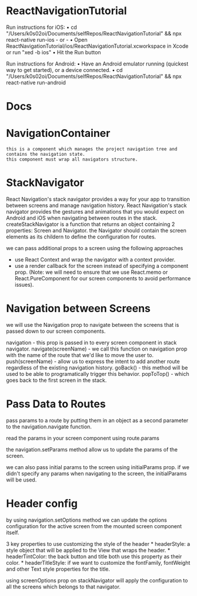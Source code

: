 # ReactNavigationTutorial
Run instructions for iOS: • cd "/Users/k0s02oi/Documents/selfRepos/ReactNavigationTutorial" && npx react-native run-ios - or - • Open ReactNavigationTutorial/ios/ReactNavigationTutorial.xcworkspace in Xcode or run "xed -b ios" • Hit the Run button

Run instructions for Android: • Have an Android emulator running (quickest way to get started), or a device connected. • cd "/Users/k0s02oi/Documents/selfRepos/ReactNavigationTutorial" && npx react-native run-android

# Docs

# NavigationContainer
    this is a component which manages the project navigation tree and contains the navigation state. 
    this component must wrap all navigators structure.
    
# StackNavigator
React Navigation's stack navigator provides a way for your app to transition between screens and manage navigation history. React Navigation's stack navigator provides the gestures and animations that you would expect on Android and iOS when navigating between routes in the stack. createStackNavigator is a function that returns an object containing 2 properties: Screen and Navigator. the Navigator should contain the screen elements as its childern to define the configuration for routes.

we can pass additional props to a screen using the following approaches

   * use React Context and wrap the navigator with a context provider.
   * use a render callback for the screen instead of specifying a component prop. (Note: we will need to ensure that we use React.memo or React.PureComponent for our screen components to avoid performance issues). 

# Navigation between Screens
we will use the Navigation prop to navigate between the screens that is passed down to our screen components.

navigation - this prop is passed in to every screen component in stack navigator.
navigate(screenName) - we call this function on navigation prop with the name of the route that we'd like to move the user to.
push(screenName) - allow us to express the intent to add another route regardless of the existing navigation history.
goBack() - this method will be used to be able to programatically trigger this behavior.
popToTop() - which goes back to the first screen in the stack.

# Pass Data to Routes
pass params to a route by putting them in an object as a second parameter to the navigation.navigate function.

read the params in your screen component using route.params

the navigation.setParams method allow us to update the params of the screen.

we can also pass initial params to the screen using initialParams prop. if we didn't specify any params when navigating to the screen, the initialParams will be used.

# Header config
by using navigation.setOptions method we can update the options configuration for the active screen from the mounted screen component itself.

3 key properties to use customizing the style of the header
    * headerStyle: a style object that will be applied to the View that wraps the header.
    * headerTintColor:  the back button and title both use this property as their color. 
    * headerTitleStyle: if we want to customize the fontFamily, fontWeight and other Text style properties for the title.
    
using screenOptions prop on stackNavigator will apply the configuration to all the screens which belongs to that navigator.




 
